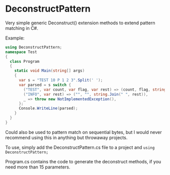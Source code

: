 # DeconstructPattern
Very simple generic Deconstruct() extension methods to extend pattern matching in C#.

Example:
```csharp
using DeconstructPattern;
namespace Test
{
  class Program
  {
    static void Main(string[] args)
    {
      var s = "TEST 10 P 1 2 3".Split(' ');
      var parsed = s switch {
        ("TEST", var count, var flag, var rest) => (count, flag, string.Join(" ", rest)),
        ("INFO", var rest) => ("", "", string.Join(" ", rest)),
        _ => throw new NotImplementedException(),
      };
      Console.WriteLine(parsed);
    }
  }
}
```

Could also be used to pattern match on sequential bytes, but I would never recommend using this in anything but throwaway projects.

To use, simply add the DeconstructPattern.cs file to a project and `using DeconstructPattern;`

Program.cs contains the code to generate the deconstruct methods, if you need more than 15 parameters.
